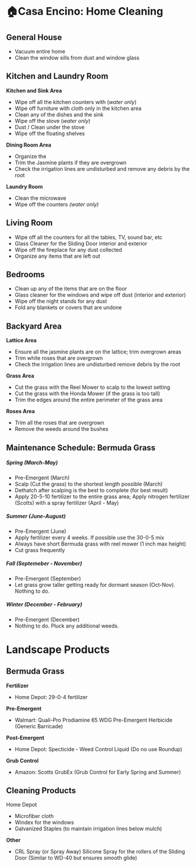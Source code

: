 # 🏠Casa Encino: Home Cleaning 

## General House

- Vacuum entire home 
- Clean the window sills from dust and window glass

## Kitchen and Laundry Room

**Kitchen and Sink Area**

- Wipe off all the kitchen counters with (*water only*)
- Wipe off furniture with cloth only in the kitchen area
- Clean any of the dishes and the sink
- Wipe off the stove (*water only*) 
- Dust / Clean under the stove 
- Wipe off the floating shelves 

**Dining Room Area** 

- Organize the 
- Trim the Jasmine plants if they are overgrown 
- Check the irrigation lines are undisturbed and remove any debris by the root

**Laundry Room**

- Clean the microwave 
- Wipe off the counters *(water only)* 

## Living Room

- Wipe off all the counters for all the tables, TV, sound bar, etc 
- Glass Cleaner for the Sliding Door interior and exterior
- Wipe off the fireplace for any dust collected
- Organize any items that are left out 

## Bedrooms

- Clean up any of the items that are on the floor 
- Glass cleaner for the windows and wipe off dust (interior and exterior)
- Wipe off the night stands for any dust 
- Fold any blankets or covers that are undone

## Backyard Area

**Lattice Area** 

- Ensure all the jasmine plants are on the lattice; trim overgrown areas 
- Trim white roses that are overgrown 
- Check the irrigation lines are undisturbed remove debris by the root 

**Grass Area** 

- Cut the grass with the Reel Mower to scalp to the lowest setting 
- Cut the grass with the Honda Mower (if the grass is too tall)
- Trim the edges around the entire perimeter of the grass area 

**Roses Area**

- Trim all the roses that are overgrown 
- Remove the weeds around the bushes

## Maintenance Schedule: Bermuda Grass

##### *Spring (March-May)*

- Pre-Emergent (March)
- Scalp (Cut the grass) to the shortest length possible (March)
- Dethatch after scalping is the best to complete (for best result)
- Apply 20-5-10 fertilizer to the entire grass area; Apply nitrogen  fertilizer (Scotts) with a spray fertilizer (April - May)

##### *Summer (June-August)* 

- Pre-Emergent (June)
- Apply fertilizer every 4 weeks. If possible use the 30-0-5 mix 
- Always have short Bermuda grass with reel mower (1 inch max height)
- Cut grass frequently 

##### *Fall (Septemeber - November)* 

- Pre-Emergent (September)
- Let grass grow taller getting ready for dormant season (Oct-Nov). Nothing to do. 

##### *Winter (December - February)*

- Pre-Emergent (December)
- Nothing to do. Pluck any additional weeds. 



# Landscape Products

## Bermuda Grass

**Fertilizer** 

- Home Depot: 29-0-4 fertilizer 

**Pre-Emergent**

- Walmart: Quali-Pro Prodiamine 65 WDG Pre-Emergent Herbicide (Generic Barricade)



**Post-Emergent** 

- Home Depot: Specticide - Weed Control Liquid (Do no use Roundup)

**Grub Control** 

- Amazon: Scotts GrubEx (Grub Control for Early Spring and Summer)

## Cleaning Products 

Home Depot 

- Microfiber cloth 
- Windex for the windows 
- Galvanized Staples (to maintain irrigation lines below mulch) 

**Other**

- CRL Spray (or Spray Away) Silicone Spray for the rollers of the Sliding Door (Similar to WD-40 but ensures smooth glide) 
